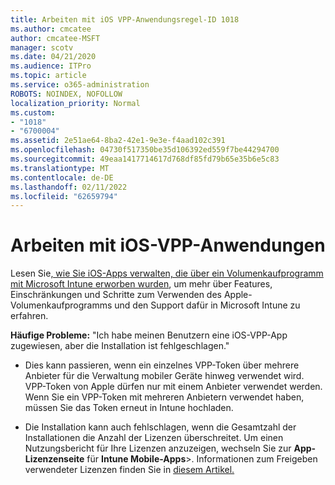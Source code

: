```yaml
---
title: Arbeiten mit iOS VPP-Anwendungsregel-ID 1018
ms.author: cmcatee
author: cmcatee-MSFT
manager: scotv
ms.date: 04/21/2020
ms.audience: ITPro
ms.topic: article
ms.service: o365-administration
ROBOTS: NOINDEX, NOFOLLOW
localization_priority: Normal
ms.custom:
- "1018"
- "6700004"
ms.assetid: 2e51ae64-8ba2-42e1-9e3e-f4aad102c391
ms.openlocfilehash: 04730f517350be35d106392ed559f7be44294700
ms.sourcegitcommit: 49eaa1417714617d768df85fd79b65e35b6e5c83
ms.translationtype: MT
ms.contentlocale: de-DE
ms.lasthandoff: 02/11/2022
ms.locfileid: "62659794"
---
```

# <a name="working-with-ios-vpp-applications"></a>Arbeiten mit iOS-VPP-Anwendungen

Lesen Sie[, wie Sie iOS-Apps verwalten, die über ein Volumenkaufprogramm mit Microsoft Intune erworben wurden](https://docs.microsoft.com/intune/vpp-apps-ios), um mehr über Features, Einschränkungen und Schritte zum Verwenden des Apple-Volumenkaufprogramms und den Support dafür in Microsoft Intune zu erfahren.
  
 **Häufige Probleme:** "Ich habe meinen Benutzern eine iOS-VPP-App zugewiesen, aber die Installation ist fehlgeschlagen."
  
- Dies kann passieren, wenn ein einzelnes VPP-Token über mehrere Anbieter für die Verwaltung mobiler Geräte hinweg verwendet wird. VPP-Token von Apple dürfen nur mit einem Anbieter verwendet werden. Wenn Sie ein VPP-Token mit mehreren Anbietern verwendet haben, müssen Sie das Token erneut in Intune hochladen.

- Die Installation kann auch fehlschlagen, wenn die Gesamtzahl der Installationen die Anzahl der Lizenzen überschreitet. Um einen Nutzungsbericht für Ihre Lizenzen anzuzeigen, wechseln Sie zur **App-Lizenzenseite** für **Intune Mobile-Apps**\>. Informationen zum Freigeben verwendeter Lizenzen finden Sie in [diesem Artikel.](https://docs.microsoft.com/intune/vpp-apps-ios#revoking-app-licenses-and-deleting-tokens)
